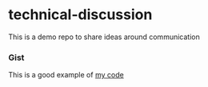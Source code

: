# technical-discussion
This is a demo repo to share ideas around communication

### Gist
This is a good example of [my code](https://gist.github.com/kbzunder/56261cbef052fe7f5480d4f73f4eeeb3)
